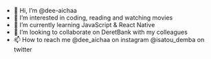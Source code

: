- 👋 Hi, I’m @dee-aichaa
- 👀 I’m interested in coding, reading and watching movies
- 🌱 I’m currently learning JavaScript & React Native
- 💞️ I’m looking to collaborate on DeretBank with my colleagues
- 📫 How to reach me @dee_aichaa on instagram @isatou_demba on twitter

<!---
dee-aichaa/dee-aichaa is a ✨ special ✨ repository because its `README.md` (this file) appears on your GitHub profile.
You can click the Preview link to take a look at your changes.
--->

